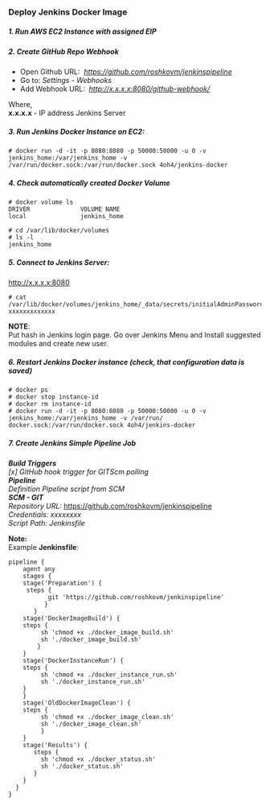 ### Deploy Jenkins Docker Image

##### 1. Run AWS EC2 Instance with assigned EIP

##### 2. Create GitHub Repo Webhook
- Open Github URL:&nbsp; _https://github.com/roshkovm/jenkinspipeline_
- Go to:   _Settings - Webhooks_
- Add Webhook URL: &nbsp;_http://x.x.x.x:8080/github-webhook/_

Where, <br>
__x.x.x.x__ - IP address Jenkins Server

##### 3. Run Jenkins Docker Instance on EC2:
```console
# docker run -d -it -p 8080:8080 -p 50000:50000 -u 0 -v jenkins_home:/var/jenkins_home -v /var/run/docker.sock:/var/run/docker.sock 4oh4/jenkins-docker
```

##### 4. Check automatically created Docker Volume
```console
# docker volume ls
DRIVER              VOLUME NAME
local               jenkins_home

# cd /var/lib/docker/volumes
# ls -l
jenkins_home
```

##### 5. Connect to Jenkins Server:
http://x.x.x.x:8080
```console
# cat /var/lib/docker/volumes/jenkins_home/_data/secrets/initialAdminPassword
xxxxxxxxxxxxx
```
__NOTE__:<br>
Put hash in Jenkins login page. Go over Jenkins Menu and Install suggested modules and create new user.

##### 6. Restart Jenkins Docker instance (check, that configuration data is saved)
```console
# docker ps
# docker stop instance-id
# docker rm instance-id
# docker run -d -it -p 8080:8080 -p 50000:50000 -u 0 -v jenkins_home:/var/jenkins_home -v /var/run/ docker.sock:/var/run/docker.sock 4oh4/jenkins-docker
```
##### 7. Create Jenkins Simple Pipeline Job
<b>_Build Triggers_ </b><br>
_[x] GitHub hook trigger for GITScm polling_ <br>
<b>_Pipeline_ </b><br>
_Definition Pipeline script from SCM_ <br>
<b>_SCM - GIT_ </b><br>
_Repository URL:_ https://github.com/roshkovm/jenkinspipeline <br>
_Credentials: xxxxxxxx_ <br>
_Script Path: Jenkinsfile_ <br>

__Note:__<br>
Example __Jenkinsfile__:<br>

```console
pipeline {
    agent any
    stages {
    stage('Preparation') {
     steps {
           git 'https://github.com/roshkovm/jenkinspipeline'
          }
       }
    stage('DockerImageBuild') {
    steps {
         sh 'chmod +x ./docker_image_build.sh'
         sh './docker_image_build.sh'
        }
    }
    stage('DockerInstanceRun') {
    steps {
         sh 'chmod +x ./docker_instance_run.sh'
         sh './docker_instance_run.sh'
    }
    }
    stage('OldDockerImageClean') {
    steps {
         sh 'chmod +x ./docker_image_clean.sh'
         sh './docker_image_clean.sh'
         }
    }
    stage('Results') {
       steps {
         sh 'chmod +x ./docker_status.sh'
         sh './docker_status.sh'
       }
    }
  }
}
```
